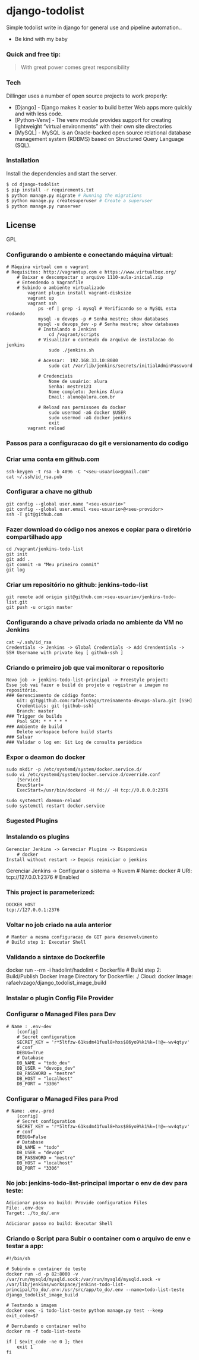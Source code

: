 # django-todolist

Simple todolist write in django for general use and pipeline automation..

  - Be kind with my baby

### Quick and free tip:

> With great power comes great responsibility


### Tech

Dillinger uses a number of open source projects to work properly:

* [Django] - Django makes it easier to build better Web apps more quickly and with less code.
* [Python-Venv] - The venv module provides support for creating lightweight “virtual environments” with their own site directories
* [MySQL] - MySQL is an Oracle-backed open source relational database management system (RDBMS) based on Structured Query Language (SQL).


### Installation

Install the dependencies and start the server.

```sh
$ cd django-todolist
$ pip install -r requirements.txt
$ python manage.py migrate # Running the migrations
$ python manage.py createsuperuser # Create a superuser
$ python manage.py runserver
```


License
----

GPL

### Configurando o ambiente e conectando máquina virtual:
    # Máquina virtual com o vagrant
    # Requisitos: http://vagrantup.com e https://www.virtualbox.org/
        # Baixar e descompactar o arquivo 1110-aula-inicial.zip
        # Entendendo o Vagranfile
        # Subindo o ambiente virtualizado
            vagrant plugin install vagrant-disksize
            vagrant up
            vagrant ssh
                ps -ef | grep -i mysql # Verificando se o MySQL esta rodando
                mysql -u devops -p # Senha mestre; show databases
                mysql -u devops_dev -p # Senha mestre; show databases
                # Instalando o Jenkins
                    cd /vagrant/scripts
                # Visualizar o conteudo do arquivo de instalacao do jenkins
                    sudo ./jenkins.sh

                # Acessar:  192.168.33.10:8080
                    sudo cat /var/lib/jenkins/secrets/initialAdminPassword

                # Credenciais
                    Nome de usuário: alura
                    Senha: mestre123
                    Nome completo: Jenkins Alura
                    Email: aluno@alura.com.br

                # Reload nas permissoes do docker
                    sudo usermod -aG docker $USER
                    sudo usermod -aG docker jenkins
                    exit
            vagrant reload

### Passos para a configuracao do git e versionamento do codigo
### Criar uma conta em github.com
    ssh-keygen -t rsa -b 4096 -C "<seu-usuario>@gmail.com"
    cat ~/.ssh/id_rsa.pub
### Configurar a chave no github
    git config --global user.name "<seu-usuario>"
    git config --global user.email <seu-usuario>@<seu-providor>
    ssh -T git@github.com
### Fazer download do código nos anexos e copiar para o diretório compartilhado app
    cd /vagrant/jenkins-todo-list
    git init
    git add .
    git commit -m "Meu primeiro commit"
    git log
### Criar um repositório no github: jenkins-todo-list
    git remote add origin git@github.com:<seu-usuario>/jenkins-todo-list.git
    git push -u origin master

### Configurando a chave privada criada no ambiente da VM no Jenkins
    cat ~/.ssh/id_rsa
    Credentials -> Jenkins -> Global Credentials -> Add Crendentials -> SSH Username with private key [ github-ssh ]
### Criando o primeiro  job que vai monitorar o repositorio
    Novo job -> jenkins-todo-list-principal -> Freestyle project:
    Esse job vai fazer o build do projeto e registrar a imagem no repositório.
    ### Gerenciamento de código fonte:
        Git: git@github.com:rafaelvzago/treinamento-devops-alura.git [SSH]
        Credentials: git (github-ssh)
        Branch: master
    ### Trigger de builds
        Pool SCM: * * * * *
    ### Ambiente de build
        Delete workspace before build starts
    ### Salvar
    ### Validar o log em: Git Log de consulta periódica    

### Expor o deamon do docker
    sudo mkdir -p /etc/systemd/system/docker.service.d/
    sudo vi /etc/systemd/system/docker.service.d/override.conf
        [Service]
        ExecStart=
        ExecStart=/usr/bin/dockerd -H fd:// -H tcp://0.0.0.0:2376

    sudo systemctl daemon-reload
    sudo systemctl restart docker.service

### Sugested Plugins
### Instalando os plugins
    Gerenciar Jenkins -> Gerenciar Plugins -> Disponíveis
        # docker
    Install without restart -> Depois reiniciar o jenkins
Gerenciar Jenkins -> Configurar o sistema -> Nuvem
    # Name: docker
    # URI: tcp://127.0.0.1:2376
    # Enabled
### This project is parameterized: 
    DOCKER_HOST
    tcp://127.0.0.1:2376
### Voltar no job criado na aula anterior
    # Manter a mesma configuracao do GIT para desenvolvimento
    # Build step 1: Executar Shell
### Validando a sintaxe do Dockerfile
docker run --rm -i hadolint/hadolint < Dockerfile
    # Build step 2: Build/Publish Docker Image
        Directory for Dockerfile: ./
        Cloud: docker
        Image: rafaelvzago/django_todolist_image_build

### Instalar o plugin Config File Provider

### Configurar o Managed Files para Dev
    # Name : .env-dev
        [config]
        # Secret configuration
        SECRET_KEY = 'r*5ltfzw-61ksdm41fuul8+hxs$86yo9%k1%k=(!@=-wv4qtyv'
        # conf
        DEBUG=True
        # Database
        DB_NAME = "todo_dev"
        DB_USER = "devops_dev"
        DB_PASSWORD = "mestre"
        DB_HOST = "localhost"
        DB_PORT = "3306"

### Configurar o Managed Files para Prod
    # Name: .env.-prod
        [config]
        # Secret configuration
        SECRET_KEY = 'r*5ltfzw-61ksdm41fuul8+hxs$86yo9%k1%k=(!@=-wv4qtyv'
        # conf
        DEBUG=False
        # Database
        DB_NAME = "todo"
        DB_USER = "devops"
        DB_PASSWORD = "mestre"
        DB_HOST = "localhost"
        DB_PORT = "3306"

### No job: jenkins-todo-list-principal importar o env de dev para teste:

    Adicionar passo no build: Provide configuration Files
    File: .env-dev
    Target: ./to_do/.env

    Adicionar passo no build: Executar Shell

### Criando o Script para Subir o container com o arquivo de env e testar a app:
    #!/bin/sh

    # Subindo o container de teste
    docker run -d -p 82:8000 -v /var/run/mysqld/mysqld.sock:/var/run/mysqld/mysqld.sock -v /var/lib/jenkins/workspace/jenkins-todo-list-principal/to_do/.env:/usr/src/app/to_do/.env --name=todo-list-teste django_todolist_image_build

    # Testando a imagem
    docker exec -i todo-list-teste python manage.py test --keep
    exit_code=$?

    # Derrubando o container velho
    docker rm -f todo-list-teste

    if [ $exit_code -ne 0 ]; then
        exit 1
    fi        